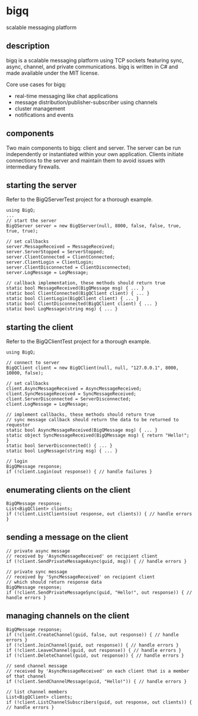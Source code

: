 # bigq
scalable messaging platform

## description
bigq is a scalable messaging platform using TCP sockets featuring sync, async, channel, and private communications. bigq is written in C# and made available under the MIT license.

Core use cases for bigq:
- real-time messaging like chat applications
- message distribution/publisher-subscriber using channels
- cluster management
- notifications and events

## components
Two main components to bigq: client and server.  The server can be run independently or instantiated within your own application.  Clients initiate connections to the server and maintain them to avoid issues with intermediary firewalls.  

## starting the server
Refer to the BigQServerTest project for a thorough example.
```
using BigQ;
...
// start the server
BigQServer server = new BigQServer(null, 8000, false, false, true, true, true);

// set callbacks
server.MessageReceived = MessageReceived;		
server.ServerStopped = ServerStopped;				
server.ClientConnected = ClientConnected;
server.ClientLogin = ClientLogin;
server.ClientDisconnected = ClientDisconnected;
server.LogMessage = LogMessage;

// callback implementation, these methods should return true
static bool MessageReceived(BigQMessage msg) { ... }
static bool ClientConnected(BigQClient client) { ... }
static bool ClientLogin(BigQClient client) { ... }
static bool ClientDisconnected(BigQClient client) { ... }
static bool LogMessage(string msg) { ... }
```

## starting the client
Refer to the BigQClientTest project for a thorough example.
```
using BigQ;

// connect to server
BigQClient client = new BigQClient(null, null, "127.0.0.1", 8000, 10000, false);

// set callbacks
client.AsyncMessageReceived = AsyncMessageReceived;
client.SyncMessageReceived = SyncMessageReceived;
client.ServerDisconnected = ServerDisconnected;
client.LogMessage = LogMessage;

// implement callbacks, these methods should return true
// sync message callback should return the data to be returned to requestor
static bool AsyncMessageReceived(BigQMessage msg) { ... }
static object SyncMessageReceived(BigQMessage msg) { return "Hello!"; }
static bool ServerDisconnected() { ... }
static bool LogMessage(string msg) { ... }

// login
BigQMessage response;
if (!client.Login(out response)) { // handle failures }
```

## enumerating clients on the client
```
BigQMessage response;
List<BigQClient> clients;
if (!client.ListClients(out response, out clients)) { // handle errors }
```

## sending a message on the client
```
// private async message
// received by 'AsyncMessageReceived' on recipient client
if (!client.SendPrivateMessageAsync(guid, msg)) { // handle errors }

// private sync message
// received by 'SyncMessageReceived' on recipient client
// which should return response data
BigQMessage response;
if (!client.SendPrivateMessageSync(guid, "Hello!", out response)) { // handle errors }
```

## managing channels on the client
```
BigQMessage response;
if (!client.CreateChannel(guid, false, out response)) { // handle errors }
if (!client.JoinChannel(guid, out response)) { // handle errors }
if (!client.LeaveChannel(guid, out response)) { // handle errors }
if (!client.DeleteChannel(guid, out response)) { // handle errors }

// send channel message
// received by 'AsyncMessageReceived' on each client that is a member of that channel
if (!client.SendChannelMessage(guid, "Hello!")) { // handle errors }

// list channel members
List<BigQClient> clients;
if (!client.ListChannelSubscribers(guid, out response, out clients)) { // handle errors }
```